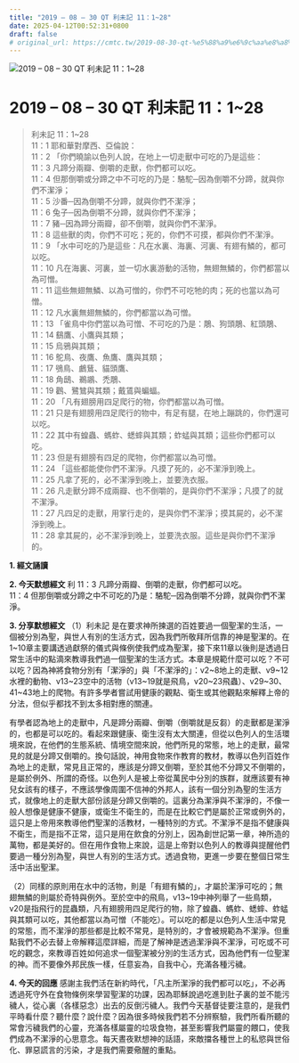 ```yaml
---
title: "2019 – 08 – 30 QT 利未記 11：1~28"
date: 2025-04-12T00:52:31+0800
draft: false
# original_url: https://cmtc.tw/2019-08-30-qt-%e5%88%a9%e6%9c%aa%e8%a8%98-11%ef%bc%9a128
---
```


![2019 – 08 – 30 QT 利未記 11：1\~28](/images/qt.jpg   "2019 – 08 – 30 QT 利未記 11：1\~28")

# 2019 – 08 – 30 QT 利未記 11：1\~28

> 利未記 11：1\~28  
> 11：1 耶和華對摩西、亞倫說：  
> 11：2 「你們曉諭以色列人說，在地上一切走獸中可吃的乃是這些：  
> 11：3 凡蹄分兩瓣、倒嚼的走獸，你們都可以吃。  
> 11：4 但那倒嚼或分蹄之中不可吃的乃是：駱駝─因為倒嚼不分蹄，就與你們不潔淨；  
> 11：5 沙番─因為倒嚼不分蹄，就與你們不潔淨；  
> 11：6 兔子─因為倒嚼不分蹄，就與你們不潔淨；  
> 11：7 豬─因為蹄分兩瓣，卻不倒嚼，就與你們不潔淨。  
> 11：8 這些獸的肉，你們不可吃；死的，你們不可摸，都與你們不潔淨。  
> 11：9 「水中可吃的乃是這些：凡在水裏、海裏、河裏、有翅有鱗的，都可以吃。  
> 11：10 凡在海裏、河裏，並一切水裏游動的活物，無翅無鱗的，你們都當以為可憎。  
> 11：11 這些無翅無鱗、以為可憎的，你們不可吃牠的肉；死的也當以為可憎。  
> 11：12 凡水裏無翅無鱗的，你們都當以為可憎。  
> 11：13 「雀鳥中你們當以為可憎、不可吃的乃是：鵰、狗頭鵰、紅頭鵰、  
> 11：14 鷂鷹、小鷹與其類；  
> 11：15 烏鴉與其類；  
> 11：16 鴕鳥、夜鷹、魚鷹、鷹與其類；  
> 11：17 鴞鳥、鸕鶿、貓頭鷹、  
> 11：18 角鴟、鵜鶘、禿鵰、  
> 11：19 鸛、鷺鷥與其類；戴鵀與蝙蝠。  
> 11：20 「凡有翅膀用四足爬行的物，你們都當以為可憎。  
> 11：21 只是有翅膀用四足爬行的物中，有足有腿，在地上蹦跳的，你們還可以吃。  
> 11：22 其中有蝗蟲、螞蚱、蟋蟀與其類；蚱蜢與其類；這些你們都可以吃。  
> 11：23 但是有翅膀有四足的爬物，你們都當以為可憎。  
> 11：24 「這些都能使你們不潔淨。凡摸了死的，必不潔淨到晚上。  
> 11：25 凡拿了死的，必不潔淨到晚上，並要洗衣服。  
> 11：26 凡走獸分蹄不成兩瓣、也不倒嚼的，是與你們不潔淨；凡摸了的就不潔淨。  
> 11：27 凡四足的走獸，用掌行走的，是與你們不潔淨；摸其屍的，必不潔淨到晚上。  
> 11：28 拿其屍的，必不潔淨到晚上，並要洗衣服。這些是與你們不潔淨的。

**1. 經文誦讀**

**2.  今天默想經文**
利 11：3 凡蹄分兩瓣、倒嚼的走獸，你們都可以吃。  
11：4 但那倒嚼或分蹄之中不可吃的乃是：駱駝─因為倒嚼不分蹄，就與你們不潔淨。

**3. 分享默想經文**
（1）利未記 是在要求神所揀選的百姓要過一個聖潔的生活，一個被分別為聖，與世人有別的生活方式，因為我們所敬拜所信靠的神是聖潔的。在1\~10章主要講透過獻祭的儀式與條例使我們成為聖潔，接下來11章以後則是透過日常生活中的點滴來教導我們過一個聖潔的生活方式。本章是規範什麼可以吃？不可以吃？因為神將食物分別有「潔淨的」與「不潔淨的」：v2\~8地上的走獸、v9\~12水裡的動物、v13\~23空中的活物（v13\~19就是飛鳥，v20\~23飛蟲）、v29\~30、41\~43地上的爬物。有許多學者嘗試用健康的觀點、衛生或其他觀點來解釋上帝的分法，但似乎都找不到太多相對應的關連。

有學者認為地上的走獸中，凡是蹄分兩瓣、倒嚼（倒嚼就是反芻）的走獸都是潔淨的，也都是可以吃的。看起來跟健康、衛生沒有太大關連，但從以色列人的生活環境來說，在他們的生態系統、情境空間來說，他們所見的常態，地上的走獸，最常見的就是分蹄又倒嚼的。換句話說，神用食物來作教育的教材，教導以色列百姓作為地上的走獸，常見且正常的，應該是分蹄又倒嚼，至於其他不分蹄又不倒嚼的，是屬於例外、所謂的奇怪。以色列人是被上帝從萬民中分別的族群，就應該要有神兒女該有的樣子，不應該學像周圍不信神的外邦人，該有一個分別為聖的生活方式，就像地上的走獸大部份該是分蹄又倒嚼的。這裏分為潔淨與不潔淨的，不像一般人想像是健康不健康，或衛生不衛生的，而是在比較它們是屬於正常或例外的，這只是上帝用來教導他們聖潔的活教材，一種特別的方式。不潔淨不是指不健康與不衛生，而是指不正常，這只是用在飲食的分別上，因為創世記第一章，神所造的萬物，都是美好的。但在用作食物上來說，這是上帝對以色列人的教導與提醒他們要過一種分別為聖，與世人有別的生活方式。透過食物，更進一步要在整個日常生活中活出聖潔。

（2）同樣的原則用在水中的活物，則是「有翅有鱗的」，才屬於潔淨可吃的；無翅無鱗的則屬於奇特與例外。至於空中的飛鳥，v13\~19中神列舉了一些鳥類，v20是指飛行的昆蟲類，凡有翅膀用四足爬行的物，除了蝗蟲、螞蚱、蟋蟀、蚱蜢與其類可以吃，其他都當以為可憎（不能吃）。可以吃的都是以色列人生活中常見的常態，而不潔淨的那些都是比較不常見，是特別的，才會被規範為不潔淨。但重點我們不必去替上帝解釋這麼詳細，而是了解神是透過潔淨與不潔淨，可吃或不可吃的觀念，來教導百姓如何追求一個聖潔被分別的生活方式，因為他們有一位聖潔的神。而不要像外邦民族一樣，任意妄為，自我中心，充滿各種污穢。

**4. 今天的回應**
感謝主我們活在新約時代，「凡主所潔淨的我們都可以吃」，不必再透過死守外在食物條例來學習聖潔的功課，因為耶穌說過吃進到肚子裏的並不能污穢人，從心裏（各樣惡念）出去的反倒污穢人。我們今天基督徒要注意的，是我們平時看什麼？聽什麼？說什麼？因為很多時候我們若不分辨察驗，我們所看所聽的常會污穢我們的心靈，充滿各樣屬靈的垃圾食物，甚至影響我們屬靈的餵口，使我們成為不潔淨的心思意念。每天晝夜默想神的話語，來敵擋各種世上的私慾與世俗化、罪惡謊言的污染，才是我們需要儆醒的重點。
